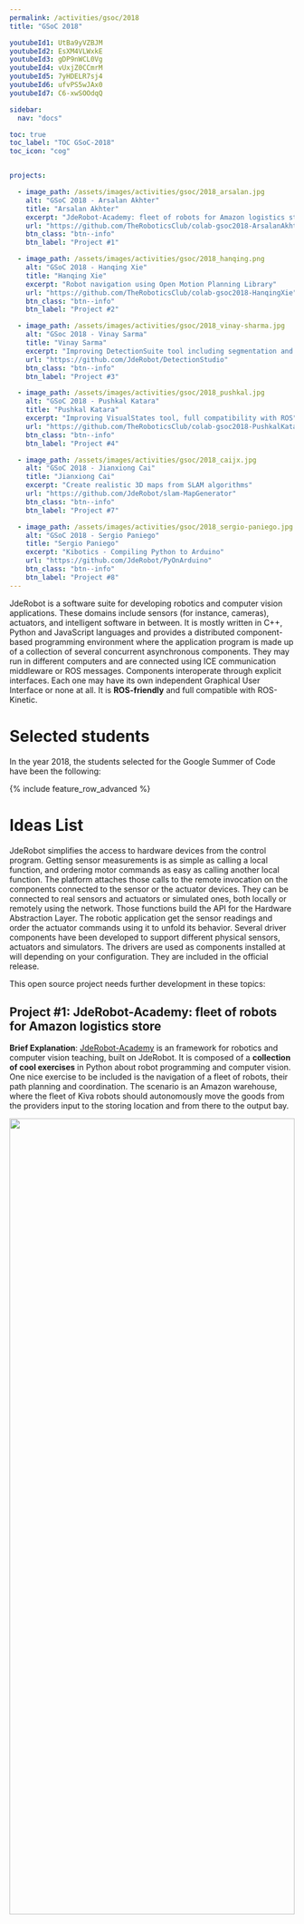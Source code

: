 ```yaml
---
permalink: /activities/gsoc/2018
title: "GSoC 2018"

youtubeId1: UtBa9yVZBJM
youtubeId2: EsXM4VLWxkE
youtubeId3: gDP9nWCL0Vg
youtubeId4: vUxjZ0CCmrM
youtubeId5: 7yHDELR7sj4
youtubeId6: ufvPS5wJAx0
youtubeId7: C6-xwSOOdqQ

sidebar:
  nav: "docs"

toc: true
toc_label: "TOC GSoC-2018"
toc_icon: "cog"


projects:

  - image_path: /assets/images/activities/gsoc/2018_arsalan.jpg
    alt: "GSoC 2018 - Arsalan Akhter"
    title: "Arsalan Akhter"
    excerpt: "JdeRobot-Academy: fleet of robots for Amazon logistics store"
    url: "https://github.com/TheRoboticsClub/colab-gsoc2018-ArsalanAkhter"
    btn_class: "btn--info"
    btn_label: "Project #1" 

  - image_path: /assets/images/activities/gsoc/2018_hanqing.png
    alt: "GSoC 2018 - Hanqing Xie"
    title: "Hanqing Xie"
    excerpt: "Robot navigation using Open Motion Planning Library"
    url: "https://github.com/TheRoboticsClub/colab-gsoc2018-HanqingXie"
    btn_class: "btn--info"
    btn_label: "Project #2"

  - image_path: /assets/images/activities/gsoc/2018_vinay-sharma.jpg
    alt: "GSoc 2018 - Vinay Sarma"
    title: "Vinay Sarma"
    excerpt: "Improving DetectionSuite tool including segmentation and classification tools"
    url: "https://github.com/JdeRobot/DetectionStudio"
    btn_class: "btn--info"
    btn_label: "Project #3"

  - image_path: /assets/images/activities/gsoc/2018_pushkal.jpg
    alt: "GSoC 2018 - Pushkal Katara"
    title: "Pushkal Katara"
    excerpt: "Improving VisualStates tool, full compatibility with ROS"
    url: "https://github.com/TheRoboticsClub/colab-gsoc2018-PushkalKatara"
    btn_class: "btn--info"
    btn_label: "Project #4"

  - image_path: /assets/images/activities/gsoc/2018_caijx.jpg
    alt: "GSoC 2018 - Jianxiong Cai"
    title: "Jianxiong Cai"
    excerpt: "Create realistic 3D maps from SLAM algorithms"
    url: "https://github.com/JdeRobot/slam-MapGenerator"
    btn_class: "btn--info"
    btn_label: "Project #7"

  - image_path: /assets/images/activities/gsoc/2018_sergio-paniego.jpg
    alt: "GSoC 2018 - Sergio Paniego"
    title: "Sergio Paniego"
    excerpt: "Kibotics - Compiling Python to Arduino"
    url: "https://github.com/JdeRobot/PyOnArduino"
    btn_class: "btn--info"
    btn_label: "Project #8"
---
```




JdeRobot is a software suite for developing robotics and computer vision applications. These domains include sensors (for instance, cameras), actuators, and intelligent software in between. It is mostly written in C++, Python and JavaScript languages and provides a distributed component-based programming environment where the application program is made up of a collection of several concurrent asynchronous components. They may run in different computers and are connected using ICE communication middleware or ROS messages. Components interoperate through explicit interfaces. Each one may have its own independent Graphical User Interface or none at all. It is **ROS-friendly** and full compatible with ROS-Kinetic.


# Selected students

In the year 2018, the students selected for the Google Summer of Code have been the following:

{% include feature_row_advanced %}


# Ideas List


JdeRobot simplifies the access to hardware devices from the control program. Getting sensor measurements is as simple as calling a local function, and ordering motor commands as easy as calling another local function. The platform attaches those calls to the remote invocation on the components connected to the sensor or the actuator devices. They can be connected to real sensors and actuators or simulated ones, both locally or remotely using the network. Those functions build the API for the Hardware Abstraction Layer. The robotic application get the sensor readings and order the actuator commands using it to unfold its behavior. Several driver components have been developed to support different physical sensors, actuators and simulators. The drivers are used as components installed at will depending on your configuration. They are included in the official release.

This open source project needs further development in these topics:


## Project #1: JdeRobot-Academy: fleet of robots for Amazon logistics store

**Brief Explanation**: [JdeRobot-Academy](https://jderobot.github.io/RoboticsAcademy/) is an framework for robotics and computer vision teaching, built on JdeRobot. It is composed of a **collection of cool exercises** in Python about robot programming and computer vision. One nice exercise to be included is the navigation of a fleet of robots, their path planning and coordination. The scenario is an Amazon warehouse, where the fleet of Kiva robots should autonomously move the goods from the providers input to the storing location and from there to the output bay. 

<img src="/assets/images/activities/gsoc/amazon-robots.jpg" width="100%" height="60%">

The robot model in Gazebo has to be developed, also the Python template node (with its GUI) that will host the student code and a tentative solution.


{% include youtubePlayer.html id=page.youtubeId1 %}


- **Expected results**: a new robotics exercise in Gazebo.
- **Knowledge Prerequisite**: Python programming skills.
- **Mentors**: Alberto Martín `alberto.martinf@urjc.es`.


## Project #2: JdeRobot-Academy: robot navigation using Open Motion Planning Library

Brief Explanation: JdeRobot-Academy is an academic framework for teaching robotics and computer vision. It includes several exercises where each one includes a Python application that connects to the real or simulated robot and provides a template that the students have to fill with their code for the robot algorithms.

<img src="/assets/images/activities/gsoc/gsoc2018_plath_planning.jpg" width="100%" height="60%">

The main idea of this project is to introduce the [OMPL](http://ompl.kavrakilab.org/index.html) (Open Motion Planning Library) into JdeRobot-Academy, in a **new robot navigation exercise**. For this task, the student will develop a new exercise and their solutions using different path planning algorithms of an autonomous wheeled robot or drone which moves along a known scenario in Gazebo.

{% include youtubePlayer.html id=page.youtubeId2 %}

- **Expected results**: a new robotics exercise in Gazebo.
- **Knowledge Prerequisite**: Python programming skills.
- **Mentors:** Alberto Martín (alberto.martinf AT urjc.es).


## Project #3: Improving DetectionSuite deep learning tool including segmentation and classification tools

**Brief Explanation**: DetectionSuite is an on-development tool to test and train different **DeepLearning architectures for object detection** on images. It accepts several known international datasets like PASCALVOC and allows the comparison of several DeepLearning architectures over exactly the same test data. It computes several objective statistics and measures their performance. Currently it support YOLO architectures on Darknet framework. The goal of this project is to expand the supported datasets (ImageNet, COCO...) and expand the neural frameworks (Keras, TensorFlow, Caffe...). 

<img src="/assets/images/activities/gsoc/detectionsuite.png" width="100%" height="60%">

In addition several detection architectures should be trained and compared with the new release of the tool.

{% include youtubePlayer.html id=page.youtubeId3 %}


- **Expected results**: a new release of DetectionSuite tool extending the existing functionality for objection but also for two new deep learning problems: classification and segmentation including new statistics for each of them.
- **Knowledge Prerequisite**: C++ and Python programming skills.
- **Mentors**: Francisco Rivas (franciscomiguel.rivas AT urjc.es).


## Project #4: Improving VisualStates tool, full compatibility with ROS

**Brief Explanation**: [VisualStates](https://jderobot.github.io/projects/robotics_programming_tools/visual_states/) is a tool for programming **robot behaviors using automata**. It combines a graphical language to specify the states and the transitions with a text language (Python or C++). It generates a ROS node which implements the automata and shows a GUI at runtime with the active state every time, for debugging. Take a look at some example videos. The current state of VisualStates only supports subscription and publish for topics. We aim to integrate all the communication features of the ROS and also basic packages that would be useful for behavior development. In the scope of this project the following improvements are targeted:

1. The integration of ROS services, the behaviors will be able to call ROS services.
2. The integration of ROS actionlib, the behaviors will be able to call actionlib services.
3. The generating and reading smach behaviors in VisualStates and modify and generate new behaviors.

{% include youtubePlayer.html id=page.youtubeId4 %}

- Expected results: a new release of VisualStates tool.
- Knowledge Prerequisite: Python programming skills.
- Mentors: Okan Asik (Okan Aşık `asik.okan@gmail.com`).



## Project #5: Improving VisualStates tool, library of parameterized automata

Brief Explanation: [VisualStates](https://jderobot.github.io/projects/robotics_programming_tools/visual_states/) is a tool for programming robot behaviors using automata. It combines a graphical language to specify the states and the transitions with a text language (Python or C++). It generates a ROS node which implements the automata and shows a GUI at runtime with the active state every time, for debugging. Take a look at some example videos.

Every automaton created using VisualStates can be seen as a state itself and then be integrated in a larger automata. Therefore, the user would be able to add previously created behaviors as states. When importing those behaviors, the user would have two options; copying the behavior on the new behavior or keeping reference to the imported automata such that if it is changed, those changes are going to be reflected on the new behavior too. The idea of this project is to built and support an **automata library**. There will be a library of predefined behaviors (automata) for coping with usual tasks, so the user can just integrate them as new states on a new automata, without writing any code. In addition, each automaton may accept parameters to fine tune its behavior. For example, for moving forward a drone, we'll have a state 'moveForward', so the user only have to import that state indicating as a parameter the speed he wants.

{% include youtubePlayer.html id=page.youtubeId5 %}

- **Expected results**: a new release of VisualStates tool.
- **Knowledge Prerequisite**: Python and C++ programming skills.
- **Mentors**: Okan Asik (Okan Aşık asik.okan@gmail.com).


## Project #6: Improving SLAM-testbed tool

**Brief Explanation**: Simultaneous Localization and Mapping (SLAM) algorithms play a fundamental role for emerging technologies, such as autonomous cars or augmented reality, providing an accurate localization inside unknown environments. There are many approaches available with different characteristics in terms of accuracy, efficiency and robustness ([ORB-SLAM](https://webdiis.unizar.es/~raulmur/orbslam/), [DSO](https://vision.in.tum.de/research/vslam/dso), [SVO](http://rpg.ifi.uzh.ch/svo2.html), etc), but their results depend on the environment and resources available.

**SLAM-testbed** is a graphic tool to compare objectively different Visual SLAM approaches, evaluating them using several public benchmarks and statistical treatment, in order to compare them in terms of accuracy and efficiency. The main goal of this project is to increase the compatibility of this tool with new benchmarks and SLAM algorithms, so that it becomes an standard tool to evaluate future approaches.

The next video shows one of the SLAM algorithms (called ORB-SLAM) that will be evaluated with this tool:

{% include youtubePlayer.html id=page.youtubeId6 %}

- **Expected results**: Add new benchmarks and SLAM algorithms to SLAM-testbed tool.
- **Knowledge Prerequisite**: C++ programming skills
- **Mentors**: [Eduardo Perdices](https://gsyc.urjc.es/~eperdices/) (eperdices AT gsyc.es).


## Project #7: Create realistic 3D maps from SLAM algorithms

**Brief Explanation**: Simultaneous Localization and Mapping (SLAM) algorithms play a fundamental role for emerging technologies, such as autonomous cars or augmented reality. These algorithms provide accurate localization inside unknown environments, however, the maps obtained with these techniques are often sparse and meaningless, composed by thousands of 3D points without any relation between them.

<img src="/assets/images/activities/gsoc/slam-fusion.png" width="100%" height="60%">

The goal of this project is to process the data obtained from SLAM approaches and create a realistic 3D map. The input data will consist of a dense 3D point cloud and a set of frames located in the map.

The next video shows one of the SLAM algorithms (called DSO) whose output data will be used to create the 3D map:

{% include youtubePlayer.html id=page.youtubeId7 %}

- **Expected results**: A realistic 3D map from a 3D point cloud and frames.
- **Knowledge Prerequisite**: Python or C++ programming skills
- **Mentors**: [Eduardo Perdices](https://gsyc.urjc.es/~eperdices/) (eperdices AT gsyc.es)


## Project #8: JdeRobot-Kids: compiling Python to Arduino

**Brief Explanation**: JdeRobot-Kids is an academic framework for teaching robotics to children in a practical way. It is based on Python, the kids have to program typical robot behaviors like follow-line using Python. JdeRobot-Kids is now mostly centered in the mbot robot, from makeblock, both the real robot and the simulated one in Gazebo. Mbot is an Arduino based robot. Currently the student application runs at a regular computer, which is connected to the onboard Arduino. Arduino and PC interact using the Firmata protocol. This approach requires a continuous connection between the robot and the off-board computer. Arduino is limited on computer power so it is not enough to run a Python interpreter. The goal of this project is to "compile" the Python application to Arduino microprocessor. This way the kid program can be fully downloaded on the Mbot robot and run completely autonomous. Another possibility is to translate Python application to C/C++, as gcc/g++ already compiles it to Arduino microprocessor. Some ideas to explore are: [LLVM](https://llvm.org) compiler infrastructure, [cython](https://cython.org)...


<figure class="half">
    <a href=""><iframe src="https://www.youtube.com/embed/k-xIU_cmcac"></iframe></a>
    <a href=""><iframe src="https://www.youtube.com/embed/_k17V5pxrd8"></iframe></a>
    <figcaption>Drone exercises.</figcaption>
</figure>


- **Expected results**: Python application running on an Arduino microprocessor.
- **Knowledge Prerequisite**: Python, compilers.
- **Mentors**: JoséMaría Cañas (josemaria.plaza AT urjc.es) and Luis Roberto Morales (lr.morales.iglesias AT gmail.com).


## Project #9: VisualCircuit tool, digital electronics language for robot behaviors

**Brief Explanation**: In reconfigurable circuits (FPGAs) a hardware description language is used to visually specify the circuit configuration and its behavior. For instance, the open source [IceStudio](https://github.com/FPGAwars/icestudio) tool uses such visual language to configure FPGAs. The idea of this project is to explore the use of the same visual language to program reactive robot behaviors. There are **blocks** (existing circuits) and **wires** to connect their inputs and outputs. Instead of synthesizing the visual program into a FPGA implementation the goal is to synthesize it into a Python program. Each block is translated into a thread that runs a transforming function at fast iterations. Each iteration reads the block inputs, does some specific processing to compute the right values and writes them on its outputs. Each wire is translated into a shared variable where the blocks can write or read.

<figure class="half">
  <img src="/assets/images/activities/gsoc/fpga-circuit.png" width="50%" height="60%">
  <img src="/assets/images/activities/gsoc/icestudio.png" width="50%" height="60%">
</figure>

- **Expected results**: a new tool to program reactive robot behaviors using a visual language based on blocks and wires.
- **Knowledge Prerequisite**: Python programming skills.
- **Mentors**: JoséMaría Cañas (josemaria.plaza AT urjc.es), Samuel Rey (samuel.rey.escudero AT gmail.com).


## Application instructions for GSoC-2018
We welcome students to contact relevant mentors before submitting their application into GSoC official website. If in doubt for which project(s) to contact, send the mail to jmplaza AT gsyc.es and to franciscomiguel.rivas AT urjc.es, and almartinflorido AT gmail.com We recommend browsing previous GSoC student pages to look for ready-to-use projects, and to get an idea of the expected amount of work for a valid GSoC proposal.

## Requirements

- Git experience
- C++ and Python programming experience (depending on the project)

## Programming tests

| Project      | #1   | #2   | #3   | #4   | #5   | #6   | #7   | #8   | #9   |
| ------------ | ---- | ---- | ---- | ---- | ---- | ---- | ---- | ---- | ---- |
| JdeRobot (A) | X    | X    | X    | X    | X    | X    | X    | X    | X    |
| C++ (B)      | *    | *    | *    | X    | *    | X    | O    | O    | X    |
| Python (C)   | X    | X    | X    | X    | X    | *    | O    | O    | X    |

**Legend**

| Icon | Description                           |
| ---- | ------------------------------------- |
| *    | Not applicable                        |
| X    | Mandatory                             |
| O    | Optative, you must choose one of them |

Before accepting any proposal all candidates have to do these programming challenges:

- (A) [JdeRobot installation challenge](https://wiki.jderobot.org/store/jmplaza/uploads/gsoc/programming-test-compiling.pdf).
- (B) [C++ challenge](https://wiki.jderobot.org/store/jmplaza/uploads/gsoc/programming-test-c.pdf).
- (C) [Python challenge](https://wiki.jderobot.org/store/jmplaza/uploads/gsoc/programming-test-python.pdf)

**Send us your information**

After doing the programming tests, fill this web form with your information and challenge results. Then you are invited to ask the project mentors about the project details. Maybe we will require more information from you like this:

1. Contact details
  - Name and surname:
  - Country:
  - Email:
  - Public repository/ies:
  - Personal blog (optional):
  - Twitter/Identica/LinkedIn/others:
2. Timeline
  - Now split your project idea in smaller tasks. Quantify the time you think each task needs. Finally, draw a tentative project plan - (timeline)   including the dates covering all period of GSoC. Don’t forget to include also the days in which you don’t plan to code, - because of exams,   holidays etc.
  - Do you understand this is a serious commitment, equivalent to a full-time paid summer internship or summer job?
  - Do you have any known time conflicts during the official coding period?
3. Studies
  - What is your School and degree?
  - Would your application contribute to your ongoing studies/degree? If so, how?
4. Programming background
  - Computing experience: operating systems you use on a daily basis, known programming languages, hardware, etc.
  - Robot or Computer Vision programming experience:
  - Other software programming:
5. GSoC participation
  - Have you participated to GSoC before?
  - How many times, which year, which project?
  - Have you applied but were not selected? When?
  - Have you submitted/will you submit another proposal for GSoC 2017 to a different org?
  

**Previous GSoC students**

- [Nigel Fernandez](https://wiki.jderobot.org/Ni9elf-colab) GSoC-2017
- [Okan Asik](https://wiki.jderobot.org/Okanasik-colab) GSoC-2017, VisualStates tool
- [S.Mehdi Mohaimanian](https://wiki.jderobot.org/index.php?title=Deep_Reinforcement_Learning_in_Robotic&redirect=no) GSoC-2017
- [Raúl Pérula](https://wiki.jderobot.org/Raulperula-colab) GSoC-2017, Scratch2JdeRobot tool
- [Lihang Li](https://wiki.jderobot.org/Hustcalm-colab): GSoC-2015, Visual SLAM, RGBD, 3D Reconstruction
- [Andrei Militaru](https://wiki.jderobot.org/Militaru92-colab) GSoC-2015, interoperation of ROS and JdeRobot
- [Satyaki Chakraborty](https://wiki.jderobot.org/Chakraborty-colab) GSoC-2015, Interconnection with Android Wear


# How to increase your chances of being selected in GSoC-2018

If you put yourself in the shoes of the mentor that should select the student, you'll immediately realize that there are some behaviors that are usually rewarded. Here's some examples.


1. **Be proactive**: Mentors are more likely to select students that openly discuss the existing ideas and / or propose their own. It is a **bad idea** to just submit your idea only in the Google web site without discussing it, because it won't be noticed. 

2. **Demonstrate your skills**: Consider that mentors are being contacted by several students that apply for the same project. A way to show that you are the best candidate, is to demonstrate that you are familiar with the software and you can code. How? Browse the bug tracker (issues in github of JdeRobot project), fix some bugs and propose your patch submitting your PullRequest, and/or ask mentors to challenge you! Moreover, bug fixes are a great way to get familiar with the code. 

3. **Demonstrate your intention to stay**: Students that are likely to disappear after GSoC are less likely to be selected. This is because there is no point in developing something that won't be maintained. And moreover, one scope of GSoC is to bring new developers to the community. 

[RTFM](https://xkcd.com/293/)

Read the relevant information about GSoC in the wiki / web pages before asking. Most FAQs have been answered already!

- [Full documentation about GSoC on official website](https://developers.google.com/open-source/gsoc/resources/).
- [FAQ from GSoC web site](https://developers.google.com/open-source/gsoc/resources/).
- If you are new to [JdeRobot](https://jderobot.github.io), take the time to familiarize with the JdeRobot.